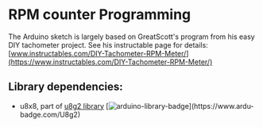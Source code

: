 # RPM counter Programming

The Arduino sketch is largely based on GreatScott's program from his easy DIY tachometer project. See his instructable page for details: [www.instructables.com/DIY-Tachometer-RPM-Meter/](https://www.instructables.com/DIY-Tachometer-RPM-Meter/)

## Library dependencies:

* u8x8, part of [u8g2 library](https://github.com/olikraus/u8g2) [![arduino-library-badge](https://www.ardu-badge.com/badge/U8g2.svg?)](https://www.ardu-badge.com/U8g2)